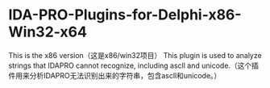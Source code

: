 # IDA-PRO-Plugins-for-Delphi-x86-Win32-x64
This is the x86 version（这是x86/win32项目）
This plugin is used to analyze strings that IDAPRO cannot recognize, including ascll and unicode.（这个插件用来分析IDAPRO无法识别出来的字符串，包含ascll和unicode。）
